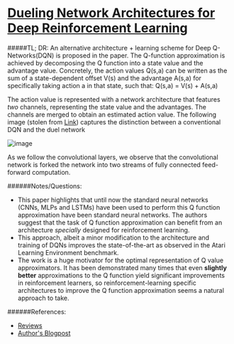 [Dueling Network Architectures for Deep Reinforcement Learning](http://arxiv.org/abs/1511.06581)
=============================================================
#####TL; DR:
An alternative architecture + learning scheme for Deep Q-Networks(DQN) is proposed in the paper. The Q-function approximation is achieved by decomposing the Q function into a state value and the advantage value. Concretely, the action values Q(s,a) can be written as the sum of a state-dependent offset V(s) and the advantage A(s,a) for specifically taking action a in that state, such that:
                              Q(s,a) = V(s) + A(s,a)

The action value is represented with a network architecture that features *two* channels, representing the state value and the advantages. The channels are merged to obtain an estimated action value. The following image (stolen from [Link](https://hadovanhasselt.wordpress.com/2016/06/20/best-paper-at-icml-dueling-network-architectures-for-deep-reinforcement-learning/)) captures the distinction between a conventional DQN and the duel network 

![image](https://cloud.githubusercontent.com/assets/7057078/16360009/66f75d0e-3aff-11e6-915c-9ace33a342ab.png)

As we follow the convolutional layers, we observe that the convolutional network is forked the network into two streams of fully connected feed-forward computation.

######Notes/Questions:
* This paper highlights that until now the standard neural networks (CNNs, MLPs and LSTMs) have been used to perform this Q function approximation have been standard neural networks. The authors suggest that the task of Q function approximation can benefit from an architecture *specially* designed for reinforcement learning.
* This approach, albeit a minor modification to the architecture and training of DQNs improves the state-of-the-art as observed in the Atari Learning Environment benchmark.
* The work is a huge motivator for the optimal representation of Q value approximators. It has been demonstrated many times that even **slightly better** approximations to the Q function yield significant improvements in reinforcement learners, so reinforcement-learning specific architectures to improve the Q function approximation seems a natural approach to take. 

######References:
* [Reviews](http://icml.cc/2016/reviews/927.txt)
* [Author's Blogpost](https://hadovanhasselt.wordpress.com/2016/06/20/best-paper-at-icml-dueling-network-architectures-for-deep-reinforcement-learning/)






